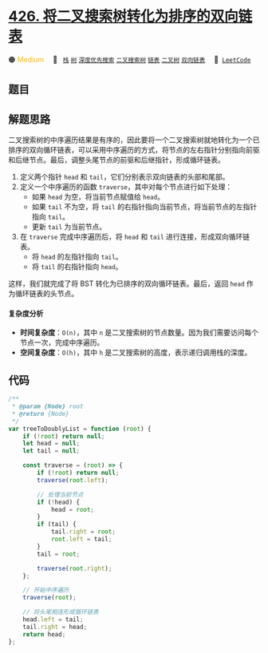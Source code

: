 # [426. 将二叉搜索树转化为排序的双向链表](https://leetcode.com/problems/convert-binary-search-tree-to-sorted-doubly-linked-list)

🟠 <font color=#ffb800>Medium</font>&emsp; 🔖&ensp; [`栈`](/tag/stack.md) [`树`](/tag/tree.md) [`深度优先搜索`](/tag/depth-first-search.md) [`二叉搜索树`](/tag/binary-search-tree.md) [`链表`](/tag/linked-list.md) [`二叉树`](/tag/binary-tree.md) [`双向链表`](/tag/doubly-linked-list.md)&emsp; 🔗&ensp;[`LeetCode`](https://leetcode.com/problems/convert-binary-search-tree-to-sorted-doubly-linked-list)

## 题目



## 解题思路

二叉搜索树的中序遍历结果是有序的，因此要将一个二叉搜索树就地转化为一个已排序的双向循环链表，可以采用中序遍历的方式，将节点的左右指针分别指向前驱和后继节点。最后，调整头尾节点的前驱和后继指针，形成循环链表。

1. 定义两个指针 `head` 和 `tail`，它们分别表示双向链表的头部和尾部。
2. 定义一个中序遍历的函数 `traverse`，其中对每个节点进行如下处理：
   - 如果 `head` 为空，将当前节点赋值给 `head`。
   - 如果 `tail` 不为空，将 `tail` 的右指针指向当前节点，将当前节点的左指针指向 `tail`。
   - 更新 `tail` 为当前节点。
3. 在 `traverse` 完成中序遍历后，将 `head` 和 `tail` 进行连接，形成双向循环链表。
   - 将 `head` 的左指针指向 `tail`。
   - 将 `tail` 的右指针指向 `head`。

这样，我们就完成了将 BST 转化为已排序的双向循环链表。最后，返回 `head` 作为循环链表的头节点。

#### 复杂度分析

- **时间复杂度**：`O(n)`，其中 `n` 是二叉搜索树的节点数量。因为我们需要访问每个节点一次，完成中序遍历。
- **空间复杂度**：`O(h)`，其中 `h` 是二叉搜索树的高度，表示递归调用栈的深度。

## 代码

```javascript
/**
 * @param {Node} root
 * @return {Node}
 */
var treeToDoublyList = function (root) {
	if (!root) return null;
	let head = null;
	let tail = null;

	const traverse = (root) => {
		if (!root) return null;
		traverse(root.left);

		// 处理当前节点
		if (!head) {
			head = root;
		}
		if (tail) {
			tail.right = root;
			root.left = tail;
		}
		tail = root;

		traverse(root.right);
	};

	// 开始中序遍历
	traverse(root);

	// 将头尾相连形成循环链表
	head.left = tail;
	tail.right = head;
	return head;
};
```
